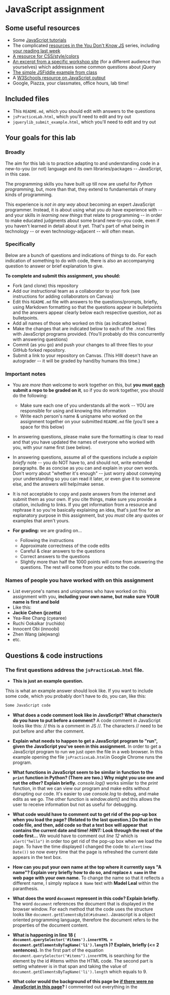 # JavaScript assignment

## Some useful resources
* Some [JavaScript tutorials](https://www.htmldog.com/guides/javascript/)
* The complicated [resources in the You Don't Know JS](https://github.com/getify/You-Dont-Know-JS) series, including [your reading last week](https://github.com/getify/You-Dont-Know-JS/blob/master/up%20%26%20going/ch2.md)
* [A resource for CSS/style/colors](https://htmlcolorcodes.com/)  
* [An excerpt from a specific workshop site](https://witny-summer-guild-2018.github.io/day_4_exercise_2.html) (for a different audience than yourselves) which addresses some common questions about jQuery
* [The simple JSFiddle example from class](https://jsfiddle.net/2of65j8q/)
* A [W3Schools resource on JavaScript output](https://www.w3schools.com/js/js_output.asp)
* Google, Piazza, your classmates, office hours, lab time!

## Included files
* This `README.md`, which you should edit with answers to the questions
* `jsPracticeLab.html`, which you'll need to edit and try out
* `jquerylib_submit_example.html`, which you'll need to edit and try out

## Your goals for this lab

### Broadly
The aim for this lab is to practice adapting to and understanding code in a new-to-you (or not) language and its own libraries/packages -- JavaScript, in this case.

The programming skills you have built up till now are useful for *Python programming*, but, more than that, they extend to fundamentals of many kinds of programming.

This experience is *not in any way* about becoming an expert JavaScript programmer. Instead, it is about using what you *do* have experience with -- and your skills in *learning new things* that relate to programming -- in order to make educated judgments about some brand new-to-you code, even if you haven't learned in detail about it yet. That's part of what being in technology -- or even technology-adjacent -- will often mean.

### Specifically

Below are a bunch of questions and indications of things to do. For each indication of something to do with code, there is also an accompanying question to answer or brief explanation to give.

**To complete and submit this assignment, you should:**

* Fork (and clone) this repository
* Add our instructional team as a collaborator to your fork (see instructions for adding collaborators on Canvas)
* Edit this `README.md` file with answers to the questions/prompts, briefly, using Markdown formatting so that the questions appear in bulletpoints and the answers appear clearly below each respective question, *not* as bulletpoints.
* Add all names of those who worked on this (as indicated below)
* Make the changes that are indicated below to each of the `.html` files with JavaScript programs provided. (You'll probably do this concurrently with answering questions)
* Commit (as you go) and push your changes to all three files to your GitHub forked repository.
* Submit a link to your repository on Canvas. (This HW doesn't have an autograder -- it will be graded by hand/by humans this time.)

### Important notes
* You are *more than* welcome to work together on this, but **you must <u>each</u> submit a repo to be graded on it**, so if you do work together, you should do the following:
	* Make sure each one of you understands all the work -- YOU are responsible for using and knowing this information
	* Write each person's name & uniqname who worked on the assignment together on your submitted `README.md` file (you'll see a space for this below)

* In answering questions, please make sure the formatting is clear to read and that you have updated the names of everyone who worked with you, with your name first (see below).

* In answering questions, assume all of the questions include a *explain briefly* note -- you do NOT have to, and should not, write extended paragraphs. Be as concise as you can and explain in your own words. Don't worry about "whether it's enough" -- just worry about conveying your understanding so you can read it later, or even give it to someone else, and the answers will help/make sense.

* It is not acceptable to copy and paste answers from the internet and submit them as your own. If you cite things, make sure you provide a citation, including to links. If you get information from a resource and rephrase it so you're basically explaining an idea, that's just fine for an explanatory purpose in this assignment, but you *must* cite any quotes or examples that aren't yours.

* **For grading:** we are grading on...
	* Following the instructions
	* Approximate correctness of the code edits
	* Careful & clear answers to the questions
	* Correct answers to the questions
	* Slightly more than half the 1000 points will come from answering the questions. The rest will come from your edits to the code.

### Names of people you have worked with on this assignment
* List everyone's names and uniqnames who have worked on this assignment with you, **including your own name, but make sure YOUR name is first and bold**
* Like this:
* **Jackie Cohen (jczetta)**
* Yea-Ree Chang (cyearee)
* Ruchi Ookalkar (ruchido)
* Innocent Obi (innoobi)
* Zhen Wang (alejwang)
* etc.

## Questions & code instructions

### The first questions address the `jsPracticeLab.html` file.

* **This is just an example question.**

This is what an example answer should look like. If you want to include some code, which you probably don't have to do, you can, like this:

```js
Some JavaScript code
```

* **What does a code comment look like in JavaScript? What character/s do you have to put before a comment?**
	A code comment in JavaScript looks like this: // this is a comment in JS //.  The characters // need to be put before and after the comment.

* **Explain what needs to happen to get a JavaScript program to "run", given the JavaScript you've seen in this assignment.**
	In order to get a JavaScript program to run we just open the file in a web browser.  In this example opening the file `jsPracticeLab.html`in Google Chrome runs the program.

* **What functions in JavaScript seem to be similar in function to the `print` function in Python? (There are two.) Why might you use one and not the other? Explain briefly.**
	*console.log()* works similar to the *print* function, in that we can view our program and make edits without disrupting our code. It's easier to use *console.log* to debug, and make edits as we go.  The other function is *window.alert()* and this allows the user to receive information but not as useful for debugging.

* **What code would have to comment out to get rid of the pop-up box when you load the page? (Related to the last question.) Do that in the code file, and then, add code so that a text box will appear that contains the current date and time! *HINT:* Look through the rest of the code first...**
	We would have to comment out *line 12* which is `alert("hello")` in order too get rid of the pop-up box when we load the page.  To have the time displayed I changed the code to: `alert(new Date())` so now every time that the page is refreshed the current date appears in the text box.

* **How can you put your own name at the top where it currently says "A name"? Explain very briefly how to do so, and replace `A name` in the web page with your own name.**
	To change the name so that it reflects a different name, I simply replace `A Name` text with **Madel Leal** within the paranthesis.

* **What does the word `document` represent in this code? Explain briefly.**
	The word `document`	references the document that is displayed in the browser window. For each method that the code uses the structure looks like `document.getElementsById(#idname)`.  Javascript is a object oriented programming language, therefore the document refers to the properties of the document content.

* **What is happening in line 18 (
		`document.querySelector('#items').innerHTML = document.getElementsByTagName('li').length`
)? Explain, briefly (<= 2 sentences).**
	In the first part of the equation `document.querySelector("#items").innerHTML` is searching for the element by the id #items within the HTML code.  The second part is setting whatever is in that span and taking the value of `document.getElementsByTagName('li').length` which equals to 9.

* **What color would the background of this page be <u>if there were no JavaScript in this page</u>?**
	I commented out everything in the <script> tag that contain the javascript code and the page color is white.

* **Why are there a couple of gray boxes on the screen with a different colored border? How could you edit this code to make them a different color? Explain briefly. Then edit the code to make those boxes some shade of blue, of your choosing.**
	There are gray boxes on the screen with the `background-color: #b3b3b3` of that paragraph tag `<p>` set to the specific gray and white outline `border:#FFFFFF` color. To change it I would change the code to `background-color: #40e0d0` to change the color of the box Torqoise and the `border: #9224A6` to change the color to a shade of purple.

* **Edit the code so that, if you highlight `McGill University` and copy it, you see the text `O Canada` near the bottom of the page. Briefly explain why you made the edits that you did -- how did you know/figure out what to do?**
	I noticed that there was a function in the code called `function copyFunction()` in *line 27* that queries the element id `#cheer` in the *li* tag where the University of Michigan is listed that displays `Go Blue!` every time that the University of Michigan is highlighted and the *ctrl c* is selected.  I noticed this when I tested it out.  So I copied the function and named it something different.  I added the the same line of code in the the tag <li> wfor the `McGill University` and now every time its highlighted and *ctrl c* is selected the text `O Canada` shows near the bottom of the page.

* **In the original code, when you click the button that says `Wow`, you see a text box! Wow. Explain briefly in your own words why the following code causes that to happen:**

```js
function handleClick(){
	alert("hello");
}
```
**and**

```js
<button onclick=handleClick() id="wow-button">Wow</button>
```
	In the code above there is a `function handleClick()` that displays the message `hello` everytime that it's clicked. The <button> has an attribute of `onclick=handleClick()` that makes the functions alert to display in the text box.


* **Knowing what you learned from the previous question, add code/markup to the `jsPracticeLab.html` file *so that* there is a button with the text `Spring Equinox 2019` on it somewhere on the page, and when that button is clicked, a text box containing the text `March 20, 2019` appears. (There's no function -- that I am aware of -- to automatically get this info, you've got to type it yourself.)**
	Below is the code I added:
	*lines 38-40*
```js
function onSelect(){
	alert("March 20, 2019")
	}
```
*line 59*
```js
	<button onclick=onSelect() id="its-spring">Spring Equinox 2019</button>

```

### The next few questions address the `jquerylib_submit_example.html` file.

* **Check out the file `jquerylib_submit_example.html`. This is an example of code that uses a package called `jQuery` (and this will need you to have an internet connection to run it properly, although the other file does not). Check out resources above for more on jQuery!**

* **When you enter input that isn't valid, you see an error that is red. Why is the error in red? Why is the response for valid inputs blue?**
	Each class has a different color.  The `class = error` which is the invalid message property is set to display in red and the `class=good` valid message is set to display in the color blue. The lines below tell us that:

```js
.error{
		color: red;
}
.good {
		color: blue;
}
```

* **What is this line `var regex = /^[a-zA-Z]+$/;` helping with? And if you googled something to figure that out, what did you google, and what, briefly, did you learn? (If you didn't need to google, you can leave that out, but explain briefly what that line is helping the program do, anyway.)**
	I had to google the definition of *regex* and found that it means *regular expression* which provide  a powerful way to perform something really complex like pattern matching of characters within strings of text with just one line of code as opposed to lengthy lines of code.  

	Found two useful sites: https://www.ntu.edu.sg/home/ehchua/programming/howto/Regexe.html and https://www.dofactory.com/tutorial/javascript-regular-expressions


* **What's different about the syntax of conditional statements in JavaScript, compared to Python?**
	For starters although the conditional statements have similar structure, in JavaScript there are more ()  and there are {} being used.  In JavaScript we use the `if` statement to specify a block of code to be executed if the condition is true.  And vice versa, we use an `else` statement to specify a block of code to be executed if the condition is false. (referenced: https://www.w3schools.com/js/js_if_else.asp)

* **What do you think the `10000` refers to in the code `.fadeOut(10000)`?**
	I think that the `10000` refers to seconds that the text is meant to be displayed for or to fade out.

* **What do you think is going on with the following code at the beginning of the program? Note that the most important thing to do for answering this question is to be thoughtful and clear, not to be absolutely correct:**
	The code below is saying that when the document is being open there is a function that is going to submit and generate a submission when the function is being invoked. It has a callback function that basically tells it to submit when the event is being executed. In the line `$("form").submit(function(event)` its preventing the form to be submitted until something is inputted.

```js
$(document).ready(function(){
    $("form").submit(function(event){
		});
```

* **Add some code to the `jquerylib_submit_example.html` file so that, if the input is valid and is specifically the text `hello`, rather than the visible output being `Nice!` in blue, the visible output should be `Hello to you too!`, also in blue, just like `Nice!` is.**
	* *HINT:* You'll have to make some changes to the conditional statement, and possibly look up some JavaScript conditional syntax. You'll also need to look carefully at what generates visible output right now.

Below is the code that I added to the file:

*lines 20-33*
```js
if(regex.test(currentValue) == false){
		$("#result").html('<p class="error">Not valid!</p>').show().fadeOut(10000);
		// Preventing form submission
		event.preventDefault();
} else if (currentValue == 'hello'){
	$("#result").html('<p class = "good"> Hello to you too!</p>').show().fadeOut(10000)
	event.preventDefault();;
}
	else {
	$("#result").html('<p class = "good"> Nice!</p>').show().fadeOut(10000);
	event.preventDefault();
}
});
});
```
* I did collaborate with classmates on that last code block.  Zinnia, Dana and I worked together.
